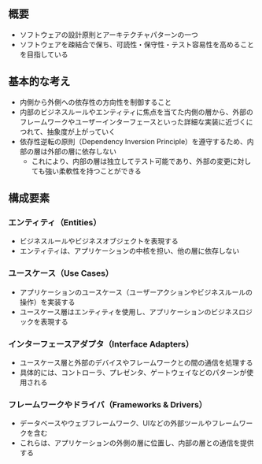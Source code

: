 ## 概要
- ソフトウェアの設計原則とアーキテクチャパターンの一つ
- ソフトウェアを疎結合で保ち、可読性・保守性・テスト容易性を高めることを目指している

## 基本的な考え
- 内側から外側への依存性の方向性を制御すること
- 内部のビジネスルールやエンティティに焦点を当てた内側の層から、外部のフレームワークやユーザーインターフェースといった詳細な実装に近づくにつれて、抽象度が上がっていく
- 依存性逆転の原則（Dependency Inversion Principle）を遵守するため、内部の層は外部の層に依存しない
  - これにより、内部の層は独立してテスト可能であり、外部の変更に対しても強い柔軟性を持つことができる

## 構成要素
### エンティティ（Entities）
- ビジネスルールやビジネスオブジェクトを表現する
- エンティティは、アプリケーションの中核を担い、他の層に依存しない

### ユースケース（Use Cases） 
- アプリケーションのユースケース（ユーザーアクションやビジネスルールの操作）を実装する
- ユースケース層はエンティティを使用し、アプリケーションのビジネスロジックを表現する

### インターフェースアダプタ（Interface Adapters）
- ユースケース層と外部のデバイスやフレームワークとの間の通信を処理する
- 具体的には、コントローラ、プレゼンタ、ゲートウェイなどのパターンが使用される

### フレームワークやドライバ（Frameworks & Drivers）
- データベースやウェブフレームワーク、UIなどの外部ツールやフレームワークを含む
- これらは、アプリケーションの外側の層に位置し、内部の層との通信を提供する
